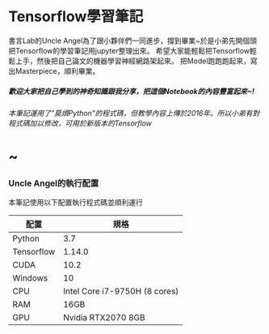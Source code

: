 # Tensorflow學習筆記

書言Lab的Uncle Angel為了跟小夥伴們一同進步，撐到畢業~於是小弟先開個頭把Tensorflow的學習筆記用jupyter整理出來。
希望大家能輕鬆把Tensorflow輕鬆上手，然後把自己論文的機器學習神經網路架起來。
把Model跑跑跑起來，寫出Masterpiece，順利畢業。

##### 歡迎大家把自己學到的神奇知識跟我分享，把這個Notebook的內容豐富起來~!

###### 本筆記運用了"莫煩Python"的程式碼，但教學內容上傳於2016年。所以小弟有對程式碼加以修改，可用於新版本的Tensorflow

# ~

### Uncle Angel的執行配置
本筆記使用以下配置執行程式碼並順利運行

| 配置 | 規格 |
| ------ | ------ |
| Python | 3.7 |
| Tensorflow | 1.14.0 |
| CUDA | 10.2 |
| Windows | 10 |
| CPU | Intel Core i7-9750H (8 cores) |
| RAM | 16GB |
| GPU | Nvidia RTX2070 8GB |

